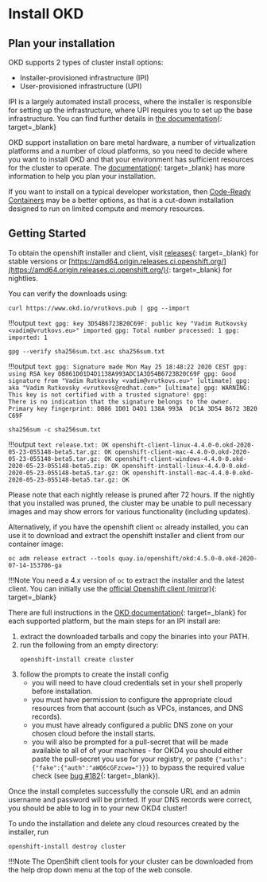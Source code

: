# Install OKD

<!--- cSpell:ignore nightlies auths Fzcwo freenode -->

## Plan your installation

OKD supports 2 types of cluster install options:

- Installer-provisioned infrastructure (IPI)
- User-provisioned infrastructure (UPI)

IPI is a largely automated install process, where the installer is responsible for setting up the infrastructure, where UPI requires you to set up the base infrastructure.  You can find further details in [the documentation](https://docs.okd.io/latest/installing/index.html){: target=_blank}

OKD support installation on bare metal hardware, a number of virtualization platforms and a number of cloud platforms, so you need to decide where you want to install OKD and that your environment has sufficient resources for the cluster to operate.  The [documentation](https://docs.okd.io/latest/installing/installing-preparing.html){: target=_blank} has more information to help you plan your installation.

If you want to install on a typical developer workstation, then [Code-Ready Containers](crc.md) may be a better options, as that is a cut-down installation designed to run on limited compute and memory resources.

## Getting Started

To obtain the openshift installer and client, visit [releases](https://github.com/okd-project/okd/releases){: target=_blank} for stable versions or [https://amd64.origin.releases.ci.openshift.org/](https://amd64.origin.releases.ci.openshift.org/){: target=_blank} for nightlies.

You can verify the downloads using:

```shell
curl https://www.okd.io/vrutkovs.pub | gpg --import
```

!!!output
    ```text
        gpg: key 3D54B6723B20C69F: public key "Vadim Rutkovsky <vadim@vrutkovs.eu>" imported
        gpg: Total number processed: 1
        gpg:               imported: 1
    ```

```shell
gpg --verify sha256sum.txt.asc sha256sum.txt
```

!!!output
    ```text
    gpg: Signature made Mon May 25 18:48:22 2020 CEST
    gpg:                using RSA key DB861D01D4D1138A993ADC1A3D54B6723B20C69F
    gpg: Good signature from "Vadim Rutkovsky <vadim@vrutkovs.eu>" [ultimate]
    gpg:                 aka "Vadim Rutkovsky <vrutkovs@redhat.com>" [ultimate]
    gpg: WARNING: This key is not certified with a trusted signature!
    gpg:          There is no indication that the signature belongs to the owner.
    Primary key fingerprint: DB86 1D01 D4D1 138A 993A  DC1A 3D54 B672 3B20 C69F
    ```

```shell
sha256sum -c sha256sum.txt
```

!!!output
    ```text
    release.txt: OK
    openshift-client-linux-4.4.0-0.okd-2020-05-23-055148-beta5.tar.gz: OK
    openshift-client-mac-4.4.0-0.okd-2020-05-23-055148-beta5.tar.gz: OK
    openshift-client-windows-4.4.0-0.okd-2020-05-23-055148-beta5.zip: OK
    openshift-install-linux-4.4.0-0.okd-2020-05-23-055148-beta5.tar.gz: OK
    openshift-install-mac-4.4.0-0.okd-2020-05-23-055148-beta5.tar.gz: OK
    ```

Please note that each nightly release is pruned after 72 hours. If the nightly that you installed was pruned, the cluster may be unable to pull necessary images and may show errors for various functionality (including updates).

Alternatively, if you have the openshift client `oc` already installed, you can use it to download and extract the openshift installer and client from our container image:

```shell
oc adm release extract --tools quay.io/openshift/okd:4.5.0-0.okd-2020-07-14-153706-ga
```

!!!Note
    You need a 4.x version of `oc` to extract the installer and the latest client. You can initially use the [official Openshift client (mirror)](https://mirror.openshift.com/pub/openshift-v4/clients/oc/latest/linux/){: target=_blank}

There are full instructions in the [OKD documentation](https://docs.okd.io/latest/welcome/){: target=_blank} for each supported platform, but the main steps for an IPI install are:

1. extract the downloaded tarballs and copy the binaries into your PATH.
2. run the following from an empty directory:
    ```shell
    openshift-install create cluster
    ```
3. follow the prompts to create the install config
    - you will need to have cloud credentials set in your shell properly before installation.
    - you must have permission to configure the appropriate cloud resources from that account (such as VPCs, instances, and DNS records).
    - you must have already configured a public DNS zone on your chosen cloud before the install starts.
    - you will also be prompted for a pull-secret that will be made available to all of of your machines - for OKD4 you should either paste the pull-secret you use for your registry, or paste `{"auths":{"fake":{"auth":"aWQ6cGFzcwo="}}}` to bypass the required value check (see [bug #182](https://github.com/okd-project/okd/issues/182){: target=_blank}).

Once the install completes successfully the console URL and an admin username and password will be printed. If your DNS records were correct, you should be able to log in to your new OKD4 cluster!

To undo the installation and delete any cloud resources created by the installer, run

```shell
openshift-install destroy cluster
```

!!!Note
    The OpenShift client tools for your cluster can be downloaded from the help drop down menu at the top of the web console.
